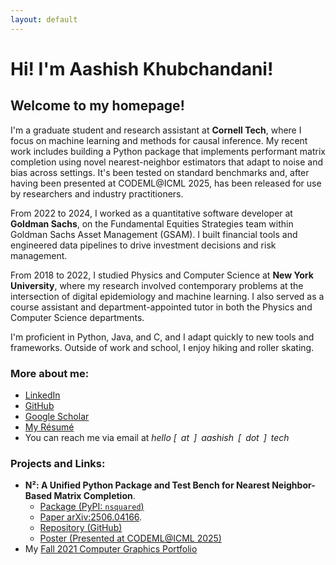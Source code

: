 ```yaml
---
layout: default
---
```

# Hi! I'm Aashish Khubchandani! 

## Welcome to my homepage! 

I'm a graduate student and research assistant at **Cornell Tech**, where I focus on machine learning and methods for causal inference. My recent work includes building a Python package that implements performant matrix completion using novel nearest-neighbor estimators that adapt to noise and bias across settings. It's been tested on standard benchmarks and, after having been presented at CODEML@ICML 2025, has been released for use by researchers and industry practitioners. 

From 2022 to 2024, I worked as a quantitative software developer at **Goldman Sachs**, on the Fundamental Equities Strategies team within Goldman Sachs Asset Management (GSAM). I built financial tools and engineered data pipelines to drive investment decisions and risk management.

From 2018 to 2022, I studied Physics and Computer Science at **New York University**, where my research involved contemporary problems at the intersection of digital epidemiology and machine learning. I also served as a course assistant and department-appointed tutor in both the Physics and Computer Science departments. 

I'm proficient in Python, Java, and C, and I adapt quickly to new tools and frameworks. Outside of work and school, I enjoy hiking and roller skating. 

### More about me:

- [LinkedIn](./linkedin)
- [GitHub](./github)
- [Google Scholar](./scholar)
- [My Résumé](./resume)
- You can reach me via email at *hello [ at ] aashish [ dot ] tech*

### Projects and Links:
- **N²: A Unified Python Package and Test Bench for Nearest Neighbor-Based Matrix Completion**. 
    - [Package (PyPI: `nsquared`)](https://pypi.org/project/nsquared/)
    - [Paper arXiv:2506.04166](https://arxiv.org/abs/2506.04166).
    - [Repository (GitHub)](https://github.com/aashish-khub/NearestNeighbors)
    - [Poster (Presented at CODEML@ICML 2025)](./assets/pdf/N2_poster.pdf) 
- My [Fall 2021 Computer Graphics Portfolio](https://aashish-khub.github.io/graphics/graphics_home.html)